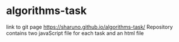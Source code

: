 # algorithms-task
link to git page https://sharuno.github.io/algorithms-task/
Repository contains two javaScript file for each task and an html file
